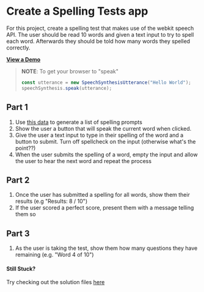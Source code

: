 # Create a Spelling Tests app

For this project, create a spelling test that makes use of the webkit speech API. The user should be read 10 words and given a text input to try to spell each word. Afterwards they should be told how many words they spelled correctly.

[**View a Demo**](https://nss-vue-spelling-test.web.app/)

> **NOTE**: To get your browser to "speak"
>
> ```js
> const utterance = new SpeechSynthesisUtterance("Hello World");
> speechSynthesis.speak(utterance);
> ```

## Part 1

1. Use [this data](../assets/spellingData.js) to generate a list of spelling prompts
1. Show the user a button that will speak the current word when clicked.
1. Give the user a text input to type in their spelling of the word and a button to submit. Turn off spellcheck on the input (otherwise what's the point??)
1. When the user submits the spelling of a word, empty the input and allow the user to hear the next word and repeat the process

## Part 2

1. Once the user has submitted a spelling for all words, show them their results (e.g "Results: 8 / 10")
1. If the user scored a perfect score, present them with a message telling them so

## Part 3

1. As the user is taking the test, show them how many questions they have remaining (e.g. "Word 4 of 10")

#### Still Stuck?

Try checking out the solution files [here](https://github.com/NSS-Vue-Workshop/Star-Wars-Trivia)
